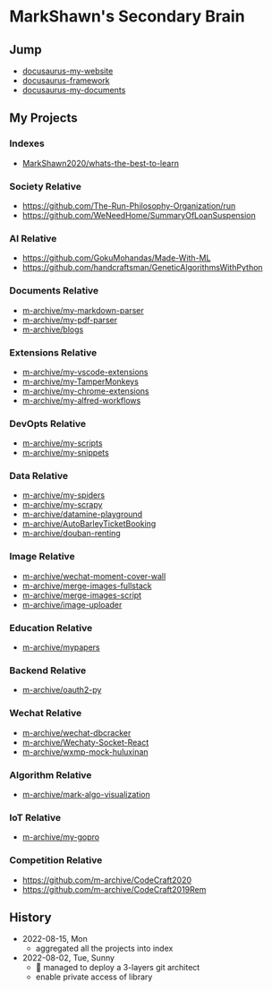 # MarkShawn's Secondary Brain

## Jump

- [docusaurus-my-website](https://github.com/markshawn2020/my-website)
- [docusaurus-framework](https://github.com/markshawn2020/keeeps-learning)
- [docusaurus-my-documents](https://github.com/markshawn2020/my-documents)

## My Projects

### Indexes

- [MarkShawn2020/whats-the-best-to-learn]()

### Society Relative

- https://github.com/The-Run-Philosophy-Organization/run
- https://github.com/WeNeedHome/SummaryOfLoanSuspension

### AI Relative

- https://github.com/GokuMohandas/Made-With-ML
- https://github.com/handcraftsman/GeneticAlgorithmsWithPython

### Documents Relative

- [m-archive/my-markdown-parser]()
- [m-archive/my-pdf-parser]()
- [m-archive/blogs]()

### Extensions Relative

- [m-archive/my-vscode-extensions]()
- [m-archive/my-TamperMonkeys]()
- [m-archive/my-chrome-extensions]()
- [m-archive/my-alfred-workflows]()

### DevOpts Relative

- [m-archive/my-scripts]()
- [m-archive/my-snippets]()

### Data Relative

- [m-archive/my-spiders]()
- [m-archive/my-scrapy]()
- [m-archive/datamine-playground]()
- [m-archive/AutoBarleyTicketBooking]()
- [m-archive/douban-renting]()

### Image Relative

- [m-archive/wechat-moment-cover-wall]()
- [m-archive/merge-images-fullstack]()
- [m-archive/merge-images-script]()
- [m-archive/image-uploader]()

### Education Relative

- [m-archive/mypapers]()

### Backend Relative

- [m-archive/oauth2-py]()

### Wechat Relative

- [m-archive/wechat-dbcracker]()
- [m-archive/Wechaty-Socket-React]()
- [m-archive/wxmp-mock-huluxinan]()

### Algorithm Relative

- [m-archive/mark-algo-visualization]()

### IoT Relative

- [m-archive/my-gopro]()

### Competition Relative

- https://github.com/m-archive/CodeCraft2020
- https://github.com/m-archive/CodeCraft2019Rem

## History
- 2022-08-15, Mon
  - aggregated all the projects into index
- 2022-08-02, Tue, Sunny
  - :rocket: managed to deploy a 3-layers git architect
  - enable private access of library